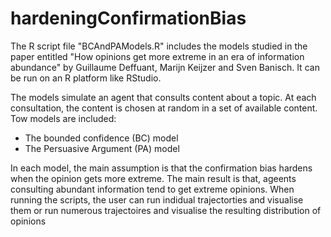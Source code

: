# hardeningConfirmationBias
The R script file "BCAndPAModels.R" includes the models studied in the paper entitled "How opinions get more extreme in an era of information abundance"
by Guillaume Deffuant, Marijn Keijzer and Sven Banisch.
It can be run on an R platform like RStudio.

The models simulate an agent that consults content about a topic.
At each consultation, the content is chosen at random in a set of available content.
Tow models are included:
- The bounded confidence (BC) model
- The Persuasive Argument (PA) model

In each model, the main assumption is that the confirmation bias hardens when the opinion gets more extreme.
The main result is that, ageents consulting abundant information tend to get extreme opinions.
When running the scripts, the user can run indidual trajectorties and visualise them or run numerous trajectoires and visualise the resulting distribution of opinions
